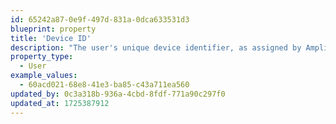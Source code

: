 ```yaml
---
id: 65242a87-0e9f-497d-831a-0dca633531d3
blueprint: property
title: 'Device ID'
description: "The user's unique device identifier, as assigned by Amplitude."
property_type:
  - User
example_values:
  - 60acd021-68e8-41e3-ba85-c43a711ea560
updated_by: 0c3a318b-936a-4cbd-8fdf-771a90c297f0
updated_at: 1725387912
---
```

